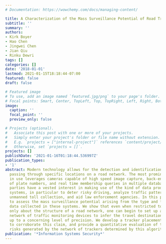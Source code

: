 ```yaml
---
# Documentation: https://wowchemy.com/docs/managing-content/

title: A Characterization of the Mass Surveillance Potential of Road Traffic Monitors
subtitle: ''
summary: ''
authors:
- Kirk Boyer
- Hao Chen
- Jingwei Chen
- Jian Qiu
- Rinku Dewri
tags: []
categories: []
date: '2018-01-01'
lastmod: 2021-01-15T18:18:44-07:00
featured: false
draft: false

# Featured image
# To use, add an image named `featured.jpg/png` to your page's folder.
# Focal points: Smart, Center, TopLeft, Top, TopRight, Left, Right, BottomLeft, Bottom, BottomRight.
image:
  caption: ''
  focal_point: ''
  preview_only: false

# Projects (optional).
#   Associate this post with one or more of your projects.
#   Simply enter your project's folder or file name without extension.
#   E.g. `projects = ["internal-project"]` references `content/project/deep-learning/index.md`.
#   Otherwise, set `projects = []`.
projects: []
publishDate: '2021-01-16T01:18:44.536997Z'
publication_types:
- '1'
abstract: Modern technology allows for the detection and identification of a vehicle
  passing through specific locations on a road network. The most prominent technology
  in use leverages cameras capable of high speed image capture, back-end extraction
  of plate numbers, and real time membership queries in multiple databases. Various
  parties have a vested interest in making use of the kind of data produced by such
  systems, in particular to deter risky driving, analyze traffic patterns, enable
  unmanned toll collection, and aid law enforcement agencies. In this paper, we proceed
  to assess the mass surveillance potential arising from the type and frequency of
  data collected in these systems. We show that even when restricted to information
  only about the structure of a road network, one can begin to set up an effective
  network of traffic monitoring devices to infer the travel destinations of individuals
  up to a concerning level of precision. We develop a tracker placement algorithm
  to corroborate this claim, and provide a quantitative evaluation of the privacy
  risks generated by the network of trackers determined by this algorithm.
publication: '*Information Systems Security*'
---
```

